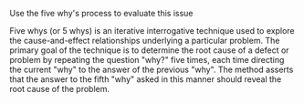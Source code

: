 Use the five why's process to evaluate this issue

Five whys (or 5 whys) is an iterative interrogative technique used to explore the cause-and-effect relationships underlying a particular problem. The primary goal of the technique is to determine the root cause of a defect or problem by repeating the question "why?" five times, each time directing the current "why" to the answer of the previous "why". The method asserts that the answer to the fifth "why" asked in this manner should reveal the root cause of the problem.